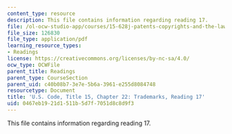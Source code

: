 ```yaml
---
content_type: resource
description: This file contains information regarding reading 17.
file: /ol-ocw-studio-app/courses/15-628j-patents-copyrights-and-the-law-of-intellectual-property-spring-2013/0467eb1921d1511b5d7f7051d8c8d9f3_MIT15_628JS13_read17.pdf
file_size: 126830
file_type: application/pdf
learning_resource_types:
- Readings
license: https://creativecommons.org/licenses/by-nc-sa/4.0/
ocw_type: OCWFile
parent_title: Readings
parent_type: CourseSection
parent_uid: c40b08b7-3e7e-5b6a-3961-e255d8084748
resourcetype: Document
title: 'U.S. Code, Title 15, Chapter 22: Trademarks, Reading 17'
uid: 0467eb19-21d1-511b-5d7f-7051d8c8d9f3
---
```

This file contains information regarding reading 17.